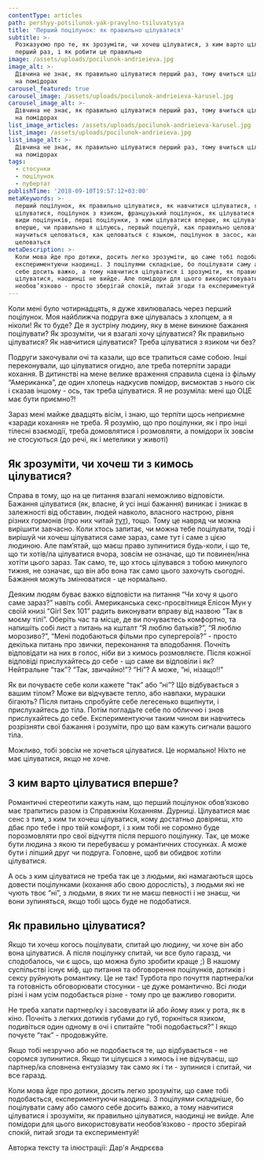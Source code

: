 ```yaml
---
contentType: articles
path: pershyy-potsilunok-yak-pravylno-tsiluvatysya
title: 'Перший поцілунок: як правильно цілуватися'
subtitle: >-
  Розказуємо про те, як зрозуміти, чи хочеш цілуватися, з ким варто цілуватися
  перший раз, і як робити це правильно
image: /assets/uploads/pocilunok-andrieieva.jpg
image_alt: >-
  Дівчина не знає, як правильно цілуватися перший раз, тому вчиться цілуватися
  на помідорах
carousel_featured: true
carousel_image: /assets/uploads/pocilunok-andrieieva-karusel.jpg
carousel_image_alt: >-
  Дівчина не знає, як правильно цілуватися перший раз, тому вчиться цілуватися
  на помідорах
list_image_articles: /assets/uploads/pocilunok-andrieieva-karusel.jpg
list_image: /assets/uploads/pocilunok-andrieieva.jpg
list_image_alt: >-
  Дівчина не знає, як правильно цілуватися перший раз, тому вчиться цілуватися
  на помідорах
tags:
  - стосунки
  - поцілунок
  - пубертат
publishTime: '2018-09-10T19:57:12+03:00'
metaKeywords: >-
  перший поцілунок, як правильно цілуватися, як навчитися цілуватися, як
  цілуватися, поцілунок з язиком, французький поцілунок, як цілуватися з язиком,
  види поцілунків, перші поцілунки, з ким цілуватися вперше, як цілуватися
  вперше, чи правильно я цілуюсь, первый поцелуй, как правильно целоваться, как
  научиться целоваться, как целоваться с языком, поцілунок в засос, как надо
  целоваться
metaDescription: >-
  Коли мова йде про дотики, досить легко зрозуміти, що саме тобі подобається,
  експериментуючи наодинці. З поцілуями складніше, бо поцілувати саму або самого
  себе досить важко, а тому навчитися цілуватися і зрозуміти, як правильно
  цілуватися, наодинці не вийде. Але помідори для цього використовувати
  необов’язково - просто зберігай спокій, питай згоди та експериментуй!
---
```

Коли мені було чотирнадцять, я дуже хвилювалась через перший поцілунок. Моя найближча подруга вже цілувалась з хлопцем, а я ніколи! Як то буде? Де я зустріну людину, яку в мене виникне бажання поцілувати? Як зрозуміти, чи я взагалі хочу цілуватися? Як правильно цілуватися? Як навчитися цілуватися? Треба цілуватися з язиком чи без? 

Подруги закочували очі та казали, що все трапиться саме собою. Інші переконували, що цілуватися огидно, але треба потерпіти заради кохання. В дитинстві на мене велике враження справила сцена із фільму “Американка”, де один хлопець надкусив помідор, висмоктав з нього сік і сказав іншому - ось, так треба цілуватися. Я не розуміла: мені що ОЦЕ має бути приємно?! 

Зараз мені майже двадцять вісім, і знаю, що терпіти щось неприємне «заради кохання» не треба. Я розумію, що про поцілунки, як і про інші тілесні взаємодії, треба домовлятися і розмовляти, а помідори їх зовсім не стосуються (до речі, як і метелики у животі)

## Як зрозуміти, чи хочеш ти з кимось цілуватися?

Справа в тому, що на це питання взагалі неможливо відповісти. Бажання цілуватися (як, власне, й усі інші бажання) виникає і зникає в залежності від обставин, людей навколо, власного настрою, рівня різних гормонів (про них читай [тут](https://vpershe.com/articles/scho-take-hormony-testosteron-estrogen)), тощо. Тому це навряд чи можна вирішити завчасно. Коли хтось запитає, чи можна тебе поцілувати, тоді і вирішуй чи хочеш цілуватися саме зараз, саме тут і саме з цією людиною. Але пам’ятай, що маєш право зупинитися будь-коли, і що те, що ти хотів/ла цілуватися вчора, зовсім не означає, що ти повинен/нна хотіти цього зараз. Так само, те, що хтось цілувався з тобою минулого тижня, не означає, що він або вона так само цього захочуть сьогодні. Бажання можуть змінюватися - це нормально.

Деяким людям буває важко відповісти на питання “Чи хочу я цього саме зараз?” навіть собі. Американська секс-просвітниця Елісон Мун у своїй книзі “Girl Sex 101” радить виконувати вправу від назвою “Так в моєму тілі”. Оберіть час та місце, де ви почуваєтесь комфортно, та напишіть собі лист з питань на кшталт  “Я люблю батьків?”, “Я люблю морозиво?”, “Мені подобаються фільми про супергероїв?” - просто декілька питань про звички, переконання та вподобання. Почніть відповідати на них в голос, ніби ви з кимось розмовляєте. Після кожної відповіді прислухайтесь до себе -  що саме ви відповіли і як? Нейтральне “так”? “Так, звичайно!”? “Ні”? А може, “ні, нізащо!!”

Як ви почуваєте себе коли кажете “так” або “ні”? Що відбувається з вашим тілом? Може ви відчуваєте тепло, або навпаки, мурашки бігають? Після питань спробуйте себе легесенько вщипнути, і прислухайтесь до тіла. Потім погладьте себе по обличчю і знов прислухайтесь до себе. Експериментуючи таким чином ви навчитесь розрізняти свої бажання і розуміти, про що вам кажуть сигнали вашого тіла.

Можливо, тобі зовсім не хочеться цілуватися. Це нормально! Ніхто не має цілуватися, якщо не хоче. 

## З ким варто цілуватися вперше?

Романтичні стереотипи кажуть нам, що перший поцілунок обов’язково має трапитись разом із Справжнім Коханням. Дурниці. Цілуватися має сенс з тим, з ким ти хочеш цілуватися, кому достатньо довіряєш, хто дбає про тебе і про твій комфорт, і з ким тобі не соромно буде порозмовляти про свої відчуття після першого поцілунку. Так, це може бути людина з якою ти перебуваєш у романтичних стосунках. А може бути і ліпший друг чи подруга. Головне, щоб ви обидвоє хотіли цілуватися.

А ось з ким цілуватися не треба так це з людьми, які намагаються щось довести поцілунками (кохання або свою дорослість), з людьми які не чують твоє “ні”, з людьми, в яких ти не маєш певності і не знаєш, чи вони зупиняться, якщо тобі щось буде не подобатися.   

## Як правильно цілуватися?

Якщо ти хочеш когось поцілувати, спитай цю людину, чи хоче він або вона цілуватися. А після поцілунку спитай, чи все було гаразд, чи сподобалось, чи є щось, що можна було зробити краще ;) В нашому суспільстві існує міф, що питання та обговорення поцілунків, дотиків і сексу руйнують романтику. Це не так! Турбота про почуття партнера/ки та готовність обговорювати стосунки - це дуже романтично. Всі люди різні і нам усім подобається різне -  тому про це важливо говорити. 

Не треба хапати партнер/ку і засовувати ій або йому язик у рота, як в кіно. Почніть з легких дотиків губами до губ, торкніться язиком, подивіться один одному в очі і спитайте “тобі подобається?” І якщо почуєте “так” - продовжуйте. 

Якщо тобі незручно або не подобається те, що відбувається - не соромся зупинитися. Якщо ти цілуєшся з кимось і не відчуваєш, що партнер/ка сповнена ентузіазму так само як і ти - зупинися і спитай, чи все гаразд. 

Коли мова йде про дотики, досить легко зрозуміти, що саме тобі подобається, експериментуючи наодинці. З поцілуями складніше, бо поцілувати саму або самого себе досить важко, а тому навчитися цілуватися і зрозуміти, як правильно цілуватися, наодинці не вийде. Але помідори для цього використовувати необов’язково - просто зберігай спокій, питай згоди та експериментуй!

Авторка тексту та ілюстрації: Дар'я Андрєєва
